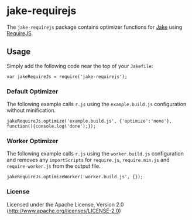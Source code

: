 # jake-requirejs

The `jake-requirejs` package contains optimizer functions for [Jake](https://github.com/mde/jake) using [RequireJS](http://requirejs.org/).

## Usage

Simply add the following code near the top of your `Jakefile`:

    var jakeRequireJs = require('jake-requirejs');

### Default Optimizer

The following example calls `r.js` using the `example.build.js` configuration without minification.

    jakeRequireJs.optimize('example.build.js', {'optimize':'none'}, function(){console.log('done');});

### Worker Optimizer

The following example calls `r.js` using the `worker.build.js` configuration and removes any `importScripts` for `require.js`, `require.min.js` and `require-worker.js` from the output file.

    jakeRequireJs.optimizeWorker('worker.build.js', {});

### License

Licensed under the Apache License, Version 2.0
(<http://www.apache.org/licenses/LICENSE-2.0>)
